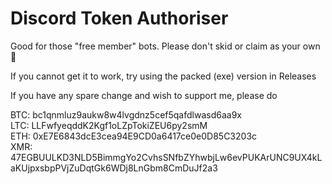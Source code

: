 # Discord Token Authoriser

Good for those "free member" bots. Please don't skid or claim as your own 🙏

If you cannot get it to work, try using the packed (exe) version in Releases

If you have any spare change and wish to support me, please do

BTC: bc1qnmluz9aukw8w4lvgdnz5cef5qafdlwasd6aa9x<br>LTC: LLFwfyeqddK2Kgf1oLZpTokiZEU6py2smM<br>ETH: 0xE7E6843dcE3cea94E9CD0a6417ce0e0D85C3203c<br>XMR: 47EGBUULKD3NLD5BimmgYo2CvhsSNfbZYhwbjLw6evPUKArUNC9UX4kLaKUjpxsbpPVjZuDqtGk6WDj8LnGbm8CmDuJf2a3
